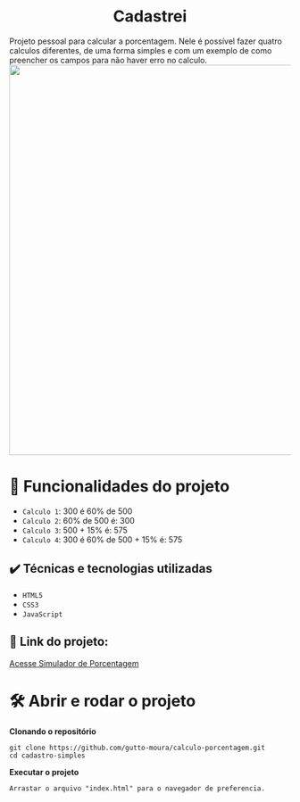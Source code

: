 <h1 align="center"> Cadastrei </h1>
Projeto pessoal para calcular a porcentagem. Nele é possível fazer quatro calculos diferentes, de uma forma simples e com um exemplo de como preencher os campos para não haver erro no calculo.

<img src="https://user-images.githubusercontent.com/86565123/193580368-c0336f7f-6d86-465d-8a63-9a8b088ac2d2.png" width="700px" align= "center"/>

# :hammer: Funcionalidades do projeto

- `Calculo 1`: 300 é 60% de 500
- `Calculo 2`: 60% de 500 é: 300
- `Calculo 3`:  500 + 15% é: 575
- `Calculo 4`: 300 é 60% de 500 + 15% é: 575

## ✔️ Técnicas e tecnologias utilizadas
- ``HTML5``
- ``CSS3``
- ``JavaScript``

## 🔗 Link do projeto:
[Acesse Simulador de Porcentagem](https://gutto-moura.github.io/calculo-porcentagem/)

# 🛠️ Abrir e rodar o projeto
**Clonando o repositório**
```
git clone https://github.com/gutto-moura/calculo-porcentagem.git
cd cadastro-simples
```
**Executar o projeto**
```
Arrastar o arquivo "index.html" para o navegador de preferencia.
```